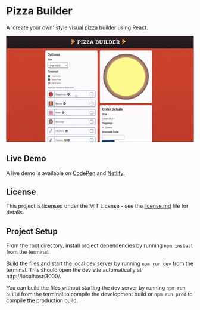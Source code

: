 # Pizza Builder

A 'create your own' style visual pizza builder using React.

![Pizza Builder Demo](demo-gif.gif 'Pizza Builder Demo')

## Live Demo

A live demo is available on [CodePen](https://cdpn.io/xeGmmP) and [Netlify](https://react-pizza-builder.netlify.com/).

## License

This project is licensed under the MIT License - see the [license.md](license.md) file for details.

## Project Setup

From the root directory, install project dependencies by running `npm install` from the terminal.

Build the files and start the local dev server by running `npm run dev` from the terminal. This should open the dev site automatically at http://localhost:3000/.

You can build the files without starting the dev server by running `npm run build` from the terminal to compile the development build or `npm run prod` to compile the production build.
